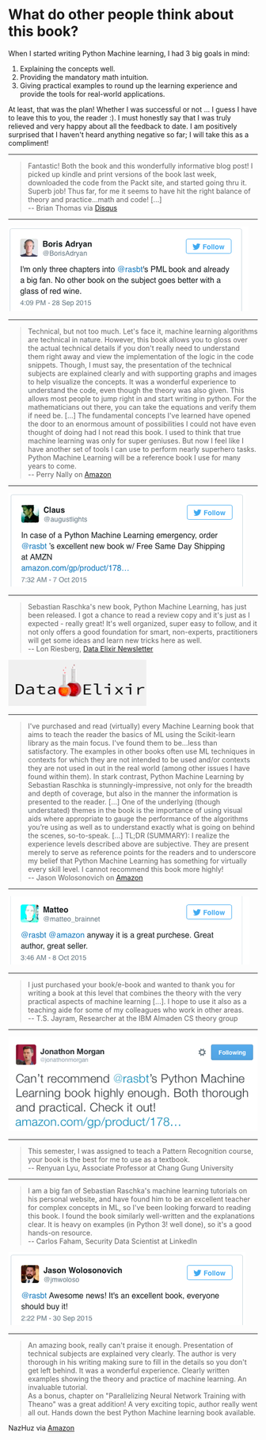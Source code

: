 # What do other people think about this book?



When I started writing Python Machine learning, I had 3 big goals in mind:

1. Explaining the concepts well.
2. Providing the mandatory math intuition.
3. Giving practical examples to round up the learning experience and provide the tools for real-world applications.

At least, that was the plan! Whether I was successful or not ... I guess I have to leave this to you, the reader :).
I must honestly say that I was truly relieved and very happy about all the feedback to date. I am positively surprised that I haven't heard anything negative so far; I will take this as a compliment!   

<hr>

> Fantastic! Both the book and this wonderfully informative blog post! I picked up kindle and print versions of the book last week, downloaded the code from the Packt site, and started going thru it. Superb job! Thus far, for me it seems to have hit the right balance of theory and practice...math and code! [...]     
-- Brian Thomas via [Disqus](http://sebastianraschka.com/blog/2015/writing-pymle.html#comment-2295668894)

<hr>

[![](./images/boris_tweet.png)](https://twitter.com/BorisAdryan/status/648590265620525056)

<hr>

> Technical, but not too much. Let's face it, machine learning algorithms are technical in nature. However, this book allows you to gloss over the actual technical details if you don't really need to understand them right away and view the implementation of the logic in the code snippets. Though, I must say, the presentation of the technical subjects are explained clearly and with supporting graphs and images to help visualize the concepts. It was a wonderful experience to understand the code, even though the theory was also given. This allows most people to jump right in and start writing in python. For the mathematicians out there, you can take the equations and verify them if need be. [...]
The fundamental concepts I've learned have opened the door to an enormous amount of possibilities I could not have even thought of doing had I not read this book. I used to think that true machine learning was only for super geniuses. But now I feel like I have another set of tools I can use to perform nearly superhero tasks. Python Machine Learning will be a reference book I use for many years to come.   
--  Perry Nally on [Amazon](http://www.amazon.com/gp/product/1783555130/ref=s9_simh_gw_p14_d0_i2?pf_rd_m=ATVPDKIKX0DER&pf_rd_s=desktop-1&pf_rd_r=0QKDZ9QNCW8269FMDSQG&pf_rd_t=36701&pf_rd_p=2079475242&pf_rd_i=desktop)

<hr>

[![](./images/claus_tweet.png)](https://twitter.com/augustlights/status/651721745783783424)

<hr>

> Sebastian Raschka's new book, Python Machine Learning, has just been released. I got a chance to read a review copy and it's just as I expected - really great! It's well organized, super easy to follow, and it not only offers a good foundation for smart, non-experts, practitioners will get some ideas and learn new tricks here as well.  
-- Lon Riesberg, [Data Elixir Newsletter](http://dataelixir.com/issues/55#start)

[![](./images/dataelixir.png)](http://dataelixir.com)

<hr>

> I've purchased and read (virtually) every Machine Learning book that aims to teach the reader the basics of ML using the Scikit-learn library as the main focus. I've found them to be...less than satisfactory. The examples in other books often use ML techniques in contexts for which they are not intended to be used and/or contexts they are not used in out in the real world (among other issues I have found within them).
In stark contrast, Python Machine Learning by Sebastian Raschka is stunningly-impressive, not only for the breadth and depth of coverage, but also in the manner the information is presented to the reader. [...] One of the underlying (though understated) themes in the book is the importance of using visual aids where appropriate to gauge the performance of the algorithms you’re using as well as to understand exactly what is going on behind the scenes, so-to-speak. [...] TL;DR (SUMMARY):
I realize the experience levels described above are subjective. They are present merely to serve as reference points for the readers and to underscore my belief that Python Machine Learning has something for virtually every skill level. I cannot recommend this book more highly!   
-- Jason Wolosonovich on [Amazon](http://www.amazon.com/gp/product/1783555130/ref=s9_simh_gw_p14_d0_i2?pf_rd_m=ATVPDKIKX0DER&pf_rd_s=desktop-1&pf_rd_r=0QKDZ9QNCW8269FMDSQG&pf_rd_t=36701&pf_rd_p=2079475242&pf_rd_i=desktop)

<hr>

[![](./images/matteo_tweet.png)](https://twitter.com/matteo_brainnet/status/652027189018402816)

<hr>

> I just purchased your book/e-book and wanted to thank you for writing a book at this level that combines the theory with the very practical aspects of machine learning [...]. I hope to use it also as a teaching aide for some of my colleagues who work in other areas.   
-- T.S. Jayram, Researcher at the IBM Almaden CS theory group

<hr>

[![](./images/jonathon_m_tweet.png)](https://twitter.com/jonathonmorgan/status/653587935367856128)


<hr>


> This semester, I was assigned to teach a Pattern Recognition course,
your book is the best for me to use as a textbook.  
-- Renyuan Lyu, Associate Professor at Chang Gung University

<hr>

> I am a big fan of Sebastian Raschka's machine learning tutorials on his personal website, and have found him to be an excellent teacher for complex concepts in ML, so I've been looking forward to reading this book. I found the book similarly well-written and the explanations clear. It is heavy on examples (in Python 3! well done), so it's a good hands-on resource.   
-- Carlos Faham, Security Data Scientist at LinkedIn

[![](./images/jason_tweet.png)](https://twitter.com/jmwoloso/status/649288217364049920)


<hr>

> An amazing book, really can't praise it enough. Presentation of technical subjects are explained very clearly. The author is very thorough in his writing making sure to fill in the details so you don't get left behind. It was a wonderful experience. Clearly written examples showing the theory and practice of machine learning. An invaluable tutorial.  
As a bonus, chapter on "Parallelizing Neural Network Training with Theano" was a great addition! A very exciting topic, author really went all out. Hands down the best Python Machine learning book available.  

NazHuz via [Amazon](http://www.amazon.com/gp/customer-reviews/RURYHN1G3SRMZ/ref=cm_cr_pr_rvw_ttl?ie=UTF8&ASIN=1783555130)

